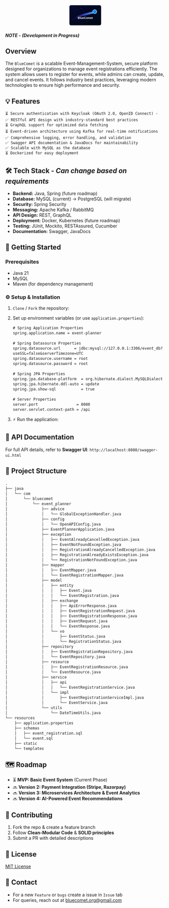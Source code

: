 <div style="text-align: center;">
    <img src="images/blue-comet-logo.svg" alt="BlueComet Logo" style="width: 20%;" />
</div>

##### NOTE - *(Development in Progress)*
## Overview

The `BlueComet` is a scalable Event-Management-System, secure platform designed for organizations to manage event registrations efficiently. The system allows users to register for events, while admins can create, update, and cancel events. It follows industry best practices, leveraging modern technologies to ensure high performance and security.

## 💡 Features
    ⏳ Secure authentication with Keycloak (OAuth 2.0, OpenID Connect) - 
    ✅ RESTful API design with industry-standard best practices
    ⏳ GraphQL support for optimized data fetching
    ⏳ Event-driven architecture using Kafka for real-time notifications
    ✅ Comprehensive logging, error handling, and validation
    ✅ Swagger API documentation & JavaDocs for maintainability
    ✅ Scalable with MySQL as the database
    ⏳ Dockerized for easy deployment

## 🛠️ Tech Stack - *Can change based on requirements*
- **Backend:** Java, Spring (future roadmap)
- **Database:** MySQL (current) -> PostgreSQL (will migrate)
- **Security:** Spring Security
- **Messaging:** Apache Kafka / RabbitMQ
- **API Design:** REST, GraphQL
- **Deployment:** Docker, Kubernetes (future roadmap)
- **Testing:** JUnit, Mockito, RESTAssured, Cucumber
- **Documentation:** Swagger, JavaDocs

## 🚀 Getting Started

### Prerequisites
- Java 21
- MySQL
- Maven (for dependency management)

### ⚙️ Setup & Installation
1. `Clone` / `Fork` the repository:

2. Set up environment variables (or use `application.properties`):
   ```properties
   # Spring Application Properties
   spring.application.name = event-planner
   
   # Spring Datasource Properties
   spring.datasource.url      = jdbc:mysql://127.0.0.1:3306/event_db?useSSL=false&serverTimezone=UTC
   spring.datasource.username = root
   spring.datasource.password = root
   
   # Spring JPA Properties
   spring.jpa.database-platform  = org.hibernate.dialect.MySQLDialect
   spring.jpa.hibernate.ddl-auto = update
   spring.jpa.show-sql           = true
   
   # Server Properties
   server.port                 = 8080
   server.servlet.context-path = /api
   ```

4. ⚡ Run the application:


## 📖 API Documentation
For full API details, refer to **Swagger UI**: `http://localhost:8080/swagger-ui.html`

## 📂 Project Structure
```
.
├── java
│   └── com
│       └── bluecomet
│           └── event_planner
│               ├── advice
│               │   └── GlobalExceptionHandler.java
│               ├── config
│               │   └── OpenAPIConfig.java
│               ├── EventPlannerApplication.java
│               ├── exception
│               │   ├── EventAlreadyCancelledException.java
│               │   ├── EventNotFoundException.java
│               │   ├── RegistrationAlreadyCancelledException.java
│               │   ├── RegistrationAlreadyExistsException.java
│               │   └── RegistrationNotFoundException.java
│               ├── mapper
│               │   ├── EventMapper.java
│               │   └── EventRegistrationMapper.java
│               ├── model
│               │   ├── entity
│               │   │   ├── Event.java
│               │   │   └── EventRegistration.java
│               │   ├── exchange
│               │   │   ├── ApiErrorResponse.java
│               │   │   ├── EventRegistrationRequest.java
│               │   │   ├── EventRegistrationResponse.java
│               │   │   ├── EventRequest.java
│               │   │   └── EventResponse.java
│               │   └── vo
│               │       ├── EventStatus.java
│               │       └── RegistrationStatus.java
│               ├── repository
│               │   ├── EventRegistrationRepository.java
│               │   └── EventRepository.java
│               ├── resource
│               │   ├── EventRegistrationResource.java
│               │   └── EventResource.java
│               ├── service
│               │   ├── api
│               │   │   └── EventRegistrationService.java
│               │   └── impl
│               │       ├── EventRegistrationServiceImpl.java
│               │       └── EventService.java
│               └── utils
│                   └── DateTimeUtils.java
└── resources
    ├── application.properties
    ├── schemas
    │   ├── event_registration.sql
    │   └── event.sql
    ├── static
    └── templates
```

## 🗺️ Roadmap
- ⏳ **MVP: Basic Event System** (Current Phase)
- 🔜 **Version 2: Payment Integration (Stripe, Razorpay)**
- 🔜 **Version 3: Microservices Architecture & Event Analytics**
- 🔜 **Version 4: AI-Powered Event Recommendations**

## 🤝 Contributing
1. Fork the repo & create a feature branch
2. Follow **Clean-Modular Code** & **SOLID principles**
3. Submit a PR with detailed descriptions

## 📜 License
[MIT License](LICENSE)

## 📧 Contact
- For a new `Feature` or `bugs` create a issue in `Issue` tab
- For queries, reach out at [bluecomet.org@gmail.com](mailto:bluecomet.org@gmail.com)

